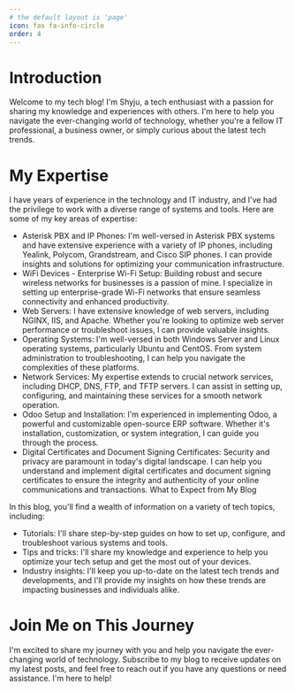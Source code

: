 ```yaml
---
# the default layout is 'page'
icon: fas fa-info-circle
order: 4
---
```



# Introduction

Welcome to my tech blog! I'm Shyju, a tech enthusiast with a passion for sharing my knowledge and experiences with others. I'm here to help you navigate the ever-changing world of technology, whether you're a fellow IT professional, a business owner, or simply curious about the latest tech trends.

# My Expertise

I have years of experience in the technology and IT industry, and I've had the privilege to work with a diverse range of systems and tools. Here are some of my key areas of expertise:

- Asterisk PBX and IP Phones: I'm well-versed in Asterisk PBX systems and have extensive experience with a variety of IP phones, including Yealink, Polycom, Grandstream, and Cisco SIP phones. I can provide insights and solutions for optimizing your communication infrastructure.
- WiFi Devices - Enterprise Wi-Fi Setup: Building robust and secure wireless networks for businesses is a passion of mine. I specialize in setting up enterprise-grade Wi-Fi networks that ensure seamless connectivity and enhanced productivity.
- Web Servers: I have extensive knowledge of web servers, including NGINX, IIS, and Apache. Whether you're looking to optimize web server performance or troubleshoot issues, I can provide valuable insights.
- Operating Systems: I'm well-versed in both Windows Server and Linux operating systems, particularly Ubuntu and CentOS. From system administration to troubleshooting, I can help you navigate the complexities of these platforms.
- Network Services: My expertise extends to crucial network services, including DHCP, DNS, FTP, and TFTP servers. I can assist in setting up, configuring, and maintaining these services for a smooth network operation.
- Odoo Setup and Installation: I'm experienced in implementing Odoo, a powerful and customizable open-source ERP software. Whether it's installation, customization, or system integration, I can guide you through the process.
- Digital Certificates and Document Signing Certificates: Security and privacy are paramount in today's digital landscape. I can help you understand and implement digital certificates and document signing certificates to ensure the integrity and authenticity of your online communications and transactions.
What to Expect from My Blog

In this blog, you'll find a wealth of information on a variety of tech topics, including:

- Tutorials: I'll share step-by-step guides on how to set up, configure, and troubleshoot various systems and tools.
- Tips and tricks: I'll share my knowledge and experience to help you optimize your tech setup and get the most out of your devices.
- Industry insights: I'll keep you up-to-date on the latest tech trends and developments, and I'll provide my insights on how these trends are impacting businesses and individuals alike.

# Join Me on This Journey

I'm excited to share my journey with you and help you navigate the ever-changing world of technology. Subscribe to my blog to receive updates on my latest posts, and feel free to reach out if you have any questions or need assistance. I'm here to help!
